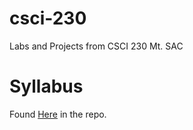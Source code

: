 # csci-230
Labs and Projects from CSCI 230 Mt. SAC

# Syllabus
Found [Here](https://github.com/jinyung2/csci-230/blob/master/CSCI230Syllabus.pdf) in the repo.
